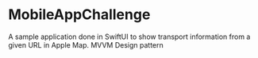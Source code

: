 # MobileAppChallenge

A sample application done in SwiftUI to show transport information from a given URL in Apple Map.
MVVM Design pattern
